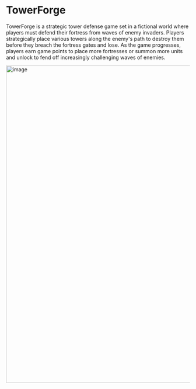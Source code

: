 # TowerForge

TowerForge is a strategic tower defense game set in a fictional world where players must defend their fortress from waves of enemy invaders. Players strategically place various towers along the enemy's path to destroy them before they breach the fortress gates and lose. As the game progresses, players earn game points to place more fortresses or summon more units and unlock to fend off increasingly challenging waves of enemies.


<img width="869" align="center" alt="image" src="https://github.com/cs3217-2324/group-project-tower-forge/assets/19762596/819ccb87-4934-4616-bc29-a7c9360b8992">


<!-- [![Review Assignment Due Date](https://classroom.github.com/assets/deadline-readme-button-24ddc0f5d75046c5622901739e7c5dd533143b0c8e959d652212380cedb1ea36.svg)](https://classroom.github.com/a/fjBsXZsi) -->
